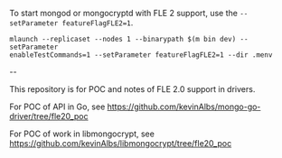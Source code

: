 To start mongod or mongocryptd with FLE 2 support, use the `--setParameter featureFlagFLE2=1`.

```
mlaunch --replicaset --nodes 1 --binarypath $(m bin dev) --setParameter 
enableTestCommands=1 --setParameter featureFlagFLE2=1 --dir .menv
```

--

This repository is for POC and notes of FLE 2.0 support in drivers.

For POC of API in Go, see https://github.com/kevinAlbs/mongo-go-driver/tree/fle20_poc

For POC of work in libmongocrypt, see https://github.com/kevinAlbs/libmongocrypt/tree/fle20_poc